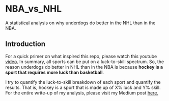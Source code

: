 # NBA_vs_NHL
A statistical analysis on why underdogs do better in the NHL than in the NBA.

## Introduction
For a quick primer on what inspired this repo, please watch this youtube <a href = "https://www.youtube.com/watch?v=HNlgISa9Giw">video.</a> In summary, all sports can be put on a luck-to-skill spectrum. So, the reason underdogs do better in NHL than in the NBA is because **hockey is a sport that requires more luck than basketball**.

I try to quantify the luck-to-skill breakdown of each sport and quantify the results. That is, hockey is a sport that is made up of X% luck and Y% skill. For the entire write-up of my analysis, please visit my Medium post <a href = "https://medium.com/analytics-vidhya/nhl-vs-nba-why-do-underdogs-do-better-in-hockey-68e594946fad">here.</a>
